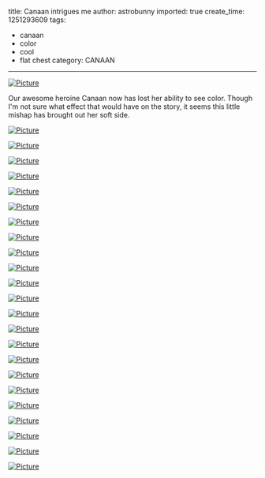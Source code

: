 title: Canaan intrigues me
author: astrobunny
imported: true
create_time: 1251293609
tags:
- canaan
- color
- cool
- flat chest
category: CANAAN
---
 [![](wp-uploads/2009/08/wpid-gg-canaan-08-2ae20e20-19-500x281.jpg "Picture")](/images/wp-uploads/2009/08/wpid-gg-canaan-08-2ae20e20-19.jpg)  
  
Our awesome heroine Canaan now has lost her ability to see color. Though I'm not sure what effect that would have on the story, it seems this little mishap has brought out her soft side.  
<!--more-->  
 [![](wp-uploads/2009/08/wpid-gg-canaan-08-2ae20e20-0-500x281.jpg "Picture")](/images/wp-uploads/2009/08/wpid-gg-canaan-08-2ae20e20-0.jpg)  
  
 [![](wp-uploads/2009/08/wpid-gg-canaan-08-2ae20e20-1-500x281.jpg "Picture")](/images/wp-uploads/2009/08/wpid-gg-canaan-08-2ae20e20-1.jpg)  
  
 [![](wp-uploads/2009/08/wpid-gg-canaan-08-2ae20e20-2-500x281.jpg "Picture")](/images/wp-uploads/2009/08/wpid-gg-canaan-08-2ae20e20-2.jpg)  
  
 [![](wp-uploads/2009/08/wpid-gg-canaan-08-2ae20e20-3-500x281.jpg "Picture")](/images/wp-uploads/2009/08/wpid-gg-canaan-08-2ae20e20-3.jpg)  
  
 [![](wp-uploads/2009/08/wpid-gg-canaan-08-2ae20e20-4-500x281.jpg "Picture")](/images/wp-uploads/2009/08/wpid-gg-canaan-08-2ae20e20-4.jpg)  
  
 [![](wp-uploads/2009/08/wpid-gg-canaan-08-2ae20e20-5-500x281.jpg "Picture")](/images/wp-uploads/2009/08/wpid-gg-canaan-08-2ae20e20-5.jpg)  
  
 [![](wp-uploads/2009/08/wpid-gg-canaan-08-2ae20e20-6-500x281.jpg "Picture")](/images/wp-uploads/2009/08/wpid-gg-canaan-08-2ae20e20-6.jpg)  
  
 [![](wp-uploads/2009/08/wpid-gg-canaan-08-2ae20e20-7-500x281.jpg "Picture")](/images/wp-uploads/2009/08/wpid-gg-canaan-08-2ae20e20-7.jpg)  
  
 [![](wp-uploads/2009/08/wpid-gg-canaan-08-2ae20e20-8-500x281.jpg "Picture")](/images/wp-uploads/2009/08/wpid-gg-canaan-08-2ae20e20-8.jpg)  
  
 [![](wp-uploads/2009/08/wpid-gg-canaan-08-2ae20e20-9-500x281.jpg "Picture")](/images/wp-uploads/2009/08/wpid-gg-canaan-08-2ae20e20-9.jpg)  
  
 [![](wp-uploads/2009/08/wpid-gg-canaan-08-2ae20e20-10-500x281.jpg "Picture")](/images/wp-uploads/2009/08/wpid-gg-canaan-08-2ae20e20-10.jpg)  
  
 [![](wp-uploads/2009/08/wpid-gg-canaan-08-2ae20e20-11-500x281.jpg "Picture")](/images/wp-uploads/2009/08/wpid-gg-canaan-08-2ae20e20-11.jpg)  
  
 [![](wp-uploads/2009/08/wpid-gg-canaan-08-2ae20e20-12-500x281.jpg "Picture")](/images/wp-uploads/2009/08/wpid-gg-canaan-08-2ae20e20-12.jpg)  
  
 [![](wp-uploads/2009/08/wpid-gg-canaan-08-2ae20e20-13-500x281.jpg "Picture")](/images/wp-uploads/2009/08/wpid-gg-canaan-08-2ae20e20-13.jpg)  
  
 [![](wp-uploads/2009/08/wpid-gg-canaan-08-2ae20e20-14-500x281.jpg "Picture")](/images/wp-uploads/2009/08/wpid-gg-canaan-08-2ae20e20-14.jpg)  
  
 [![](wp-uploads/2009/08/wpid-gg-canaan-08-2ae20e20-15-500x281.jpg "Picture")](/images/wp-uploads/2009/08/wpid-gg-canaan-08-2ae20e20-15.jpg)  
  
 [![](wp-uploads/2009/08/wpid-gg-canaan-08-2ae20e20-16-500x281.jpg "Picture")](/images/wp-uploads/2009/08/wpid-gg-canaan-08-2ae20e20-16.jpg)  
  
 [![](wp-uploads/2009/08/wpid-gg-canaan-08-2ae20e20-17-500x281.jpg "Picture")](/images/wp-uploads/2009/08/wpid-gg-canaan-08-2ae20e20-17.jpg)  
  
 [![](wp-uploads/2009/08/wpid-gg-canaan-08-2ae20e20-18-500x281.jpg "Picture")](/images/wp-uploads/2009/08/wpid-gg-canaan-08-2ae20e20-18.jpg)  
  
 [![](wp-uploads/2009/08/wpid-gg-canaan-08-2ae20e20-19-500x281.jpg "Picture")](/images/wp-uploads/2009/08/wpid-gg-canaan-08-2ae20e20-19.jpg)  
  
 [![](wp-uploads/2009/08/wpid-gg-canaan-08-2ae20e20-20-500x281.jpg "Picture")](/images/wp-uploads/2009/08/wpid-gg-canaan-08-2ae20e20-20.jpg)  
  
 [![](wp-uploads/2009/08/wpid-gg-canaan-08-2ae20e20-21-500x281.jpg "Picture")](/images/wp-uploads/2009/08/wpid-gg-canaan-08-2ae20e20-21.jpg)  
  
 [![](wp-uploads/2009/08/wpid-gg-canaan-08-2ae20e20-22-500x281.jpg "Picture")](/images/wp-uploads/2009/08/wpid-gg-canaan-08-2ae20e20-22.jpg)